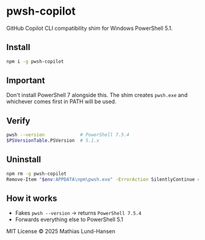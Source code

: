 # pwsh-copilot

GitHub Copilot CLI compatibility shim for Windows PowerShell 5.1.

## Install

```bash
npm i -g pwsh-copilot
```

## Important

Don't install PowerShell 7 alongside this. The shim creates `pwsh.exe` and whichever comes first in PATH will be used.

## Verify

```bash
pwsh --version             # PowerShell 7.5.4
$PSVersionTable.PSVersion  # 5.1.x
```

## Uninstall

```bash
npm rm -g pwsh-copilot
Remove-Item "$env:APPDATA\npm\pwsh.exe" -ErrorAction SilentlyContinue # Remove leftover shim
```

## How it works

- Fakes `pwsh --version` → returns `PowerShell 7.5.4`
- Forwards everything else to PowerShell 5.1

MIT License © 2025 Mathias Lund-Hansen
